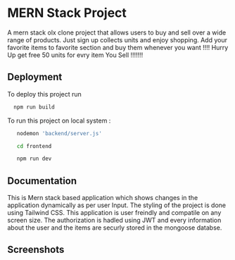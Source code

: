
# MERN Stack Project

A mern stack olx clone project that allows users to buy and sell over a wide range of products. Just sign up collects units and enjoy shopping. Add your favorite items to favorite section and buy them whenever you want !!!!
Hurry Up get free 50 units for evry item You Sell !!!!!!!




## Deployment

To deploy this project run

```bash
  npm run build

```

To run this project on local system :

```bash
   nodemon 'backend/server.js'

   cd frontend

   npm run dev

   ```

 
## Documentation

This is Mern stack based application which shows changes in the application dynamically as per user Input. The styling of the project is done using Tailwind CSS. This application is user freindly and compatile on any screen size. The authorization is hadled using JWT and every information about the user and the items are securly stored in the mongoose databse.


## Screenshots



